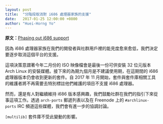 ```yaml
---
layout: post
title:  "分階段取消對 i686 處理器家族的支援"
date:   2017-01-25 12:00:00 +0800
author: "Huei-Horng Yo"
---
```


**原文：**[Phasing out i686 support](https://www.archlinux.org/news/phasing-out-i686-support/)

因為 i686 處理器家族在我們的開發者與社群用戶裡的能見度愈來愈低，我們決定要逐步取消這個平台的支援。

這項決策意謂著今年二月份的 ISO 映像檔會是最後一份可供安裝 32 位元版本 Arch Linux 的安裝媒體。接下來的為期九個月是不建議使用期，在這期間的 i686 處理器版本仍會收到更新的套件。自 2017 年 11 月開始，套件與套件庫相關工具的維護者將不再需要去特別標註他們維護的項目不支援 i686 處理器。

然而，還是有人對繼續維持 i686 版本感興趣，我們鼓勵社群在我們的指引下來從事這項工作。透過 `arch-ports` 郵遞列表以及在 Freenode 上的 `#archlinux-ports` IRC 頻道這些媒體，我們會有進一步的協調討論。

`[multilib]` 套件庫不受此變動的影響。
